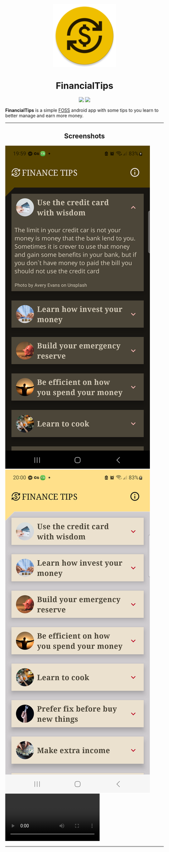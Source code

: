 <p align="center">
  <a href=""><img width="200" height="200" src="https://github.com/yleseverino/30FinancialTipsApp/blob/main/app/src/main/res/mipmap-xxxhdpi/ic_launcher_round.png"></a>
</p>
<h1 align="center">FinancialTips</h1>

<p align="center">
  <a href="https://www.android.com"><img src="https://forthebadge.com/images/badges/built-for-android.svg"></a> <a href="https://www.github.com/starry69"><img src="https://forthebadge.com/images/badges/built-with-love.svg"/></a>
</p>


**FinancialTips** is a simple [FOSS](https://en.m.wikipedia.org/wiki/Free_and_open-source_software) android app with some tips to you learn to better manage and earn more money.

------

<h2 align="center">Screenshots</h2>

![](https://github.com/yleseverino/30FinancialTipsApp/blob/main/fastlane/metadata/android/en-US/images/phoneScreenshots/1.png)
![](https://github.com/yleseverino/30FinancialTipsApp/blob/main/fastlane/metadata/android/en-US/images/phoneScreenshots/2.png)
![](https://github.com/yleseverino/30FinancialTipsApp/demo_video.mp4)

------
